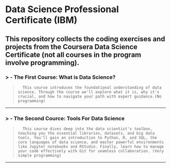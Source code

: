 # Data Science Professional Certificate (IBM)
## This repository collects the coding exercises and projects from the Coursera Data Science Certificate (not all courses in the program involve programming).


### > - The First Course: **What is Data Science?**
>       This course introduces the foundational understanding of data science. Through the course we'll explore what it is, why it's crucial, and how to navigate your path with expert guidance.(No programming)

-----------------------------------------
### > - The Second Cource: **Tools For Data Science**
>       This course dives deep into the data scientist's toolbox, teaching you the essential libraries, datasets, and big data tools. You'll gain an introduction to Python, R, and SQL, the core languages of data science, and master powerful environments like Jupyter notebooks and RStudio. Finally, learn how to manage your code effectively with Git for seamless collaboration. (Very simple programming)
 ----------------------------------
